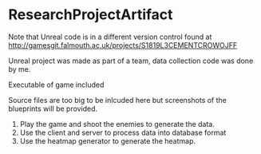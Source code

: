 # ResearchProjectArtifact

Note that Unreal code is in a different version control found at http://gamesgit.falmouth.ac.uk/projects/S1819L3CEMENTCROWOJFF

Unreal project was made as part of a team, data collection code was done by me.

Executable of game included

Source files are too big to be inlcuded here but screenshots of the blueprints will be provided.

1. Play the game and shoot the enemies to generate the data.
2. Use the client and server to process data into database format
3. Use the heatmap generator to generate the heatmap.
